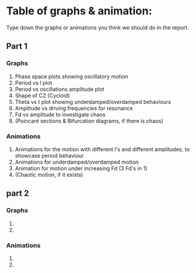 # Table of graphs & animation:
Type down the graphs or animations you think we should do in the report. 

## Part 1
### Graphs
1. Phase space plots showing oscillatory motion
2. Period vs l plot
3. Period vs oscillations amplitude plot
4. Shape of C2 (Cycloid)
5. Theta vs t plot showing underdamped/overdamped behaviours
6. Amplitude vs driving frequencies for resonance
7. Fd vs amplitude to investigate chaos
8. (Poincaré sections & Bifurcation diagrams, if there is chaos)

### Animations
1. Animations for the motion with different l's and different amplitudes, to showcase period behaviour.
2. Animations for underdamped/overdamped motion
3. Animation for motion under increasing Fd (3 Fd's in 1)
4. (Chaotic motion, if it exists)

## part 2
### Graphs
1.
2.

### Animations
1.
2.
